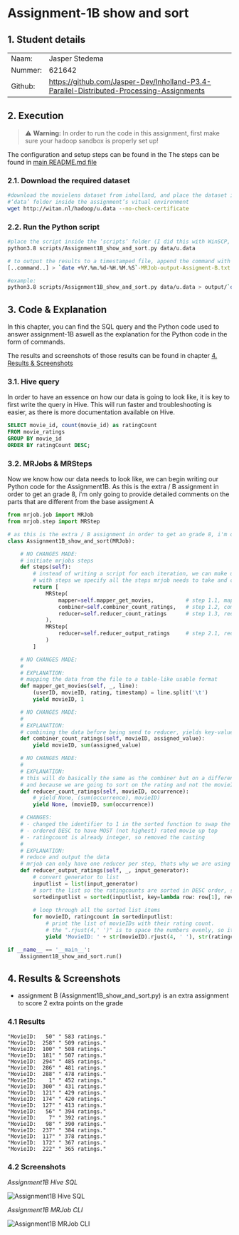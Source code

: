 # **Assignment-1B show and sort**

## <a name="1."></a>**1. Student details**

|        |                                                                                          |
|:-------|:-----------------------------------------------------------------------------------------|
|Naam:   |Jasper Stedema                                                                            |
|Nummer: |621642                                                                                    |
|Github: |<https://github.com/Jasper-Dev/Inholland-P3.4-Parallel-Distributed-Processing-Assignments>|

## <a name="2."></a>**2. Execution**

> :warning: **Warning:** In order to run the code in this assignment, first make sure your hadoop sandbox is properly set up!

The configuration and setup steps can be found in the The steps can be found in [main README.md file](<../Assignment-1#2-prerequisites>)

### <a name="2.1."></a>**2.1. Download the required dataset**

```bash
#download the movielens dataset from inholland, and place the dataset in the 
#‘data’ folder inside the assignment’s vitual environment
wget http://witan.nl/hadoop/u.data --no-check-certificate
```

### <a name="2.2."></a>**2.2. Run the Python script**

```bash
#place the script inside the ‘scripts’ folder (I did this with WinSCP, but you are free to do it your own way) and run the python script
python3.8 scripts/Assignment1B_show_and_sort.py data/u.data

# to output the results to a timestamped file, append the command with the following line:
[..command..] > `date +%Y.%m.%d-%H.%M.%S`-MRJob-output-Assigment-B.txt

#example:
python3.8 scripts/Assignment1B_show_and_sort.py data/u.data > output/`date +%Y.%m.%d-%H.%M.%S`-MRJob-output-Assigment-B.txt
```

## <a name="3."></a>**3. Code & Explanation**

In this chapter, you can find the SQL query and the Python code used to answer assignment-1B aswell as the explanation for the Python code in the form of commands.

The results and screenshots of those results can be found in chapter [4. Results & Screenshots](#4.)

### <a name="3.1."></a>**3.1. Hive query**

In order to have an essence on how our data is going to look like,
it is key to first write the query in Hive. This will run faster and troubleshooting is easier,
as there is more documentation available on Hive.

```sql
SELECT movie_id, count(movie_id) as ratingCount
FROM movie_ratings
GROUP BY movie_id
ORDER BY ratingCount DESC;
```

### <a name="3.2."></a>**3.2. MRJobs & MRSteps**

Now we know how our data needs to look like, we can begin writing our Python code for the Assignment1B.
As this is the extra / B assignment in order to get an grade 8, i'm only going to provide detailed comments on the parts that are different from the base assigment A

```python
from mrjob.job import MRJob
from mrjob.step import MRStep

# as this is the extra / B assignment in order to get an grade 8, i'm only going to provide detailed comments on the parts that are different from the base assigment A
class Assignment1B_show_and_sort(MRJob):
```

```python
    # NO CHANGES MADE:
    # initiate mrjobs steps
    def steps(self):
        # instead of writing a script for each iteration, we can make use of steps.
        # with steps we specify all the steps mrjob needs to take and chain them together
        return [
            MRStep(
                mapper=self.mapper_get_movies,          # step 1.1, map the data
                combiner=self.combiner_count_ratings,   # step 1.2, combine/ mini-reduce the data
                reducer=self.reducer_count_ratings      # step 1.3, reduce the data
            ),
            MRStep( 
                reducer=self.reducer_output_ratings     # step 2.1, reduce to show the workings of multi-step jobs
            ) 
        ]
```

```python
    # NO CHANGES MADE: 
    #
    # EXPLANATION:
    # mapping the data from the file to a table-like usable format
    def mapper_get_movies(self, _, line):
        (userID, movieID, rating, timestamp) = line.split('\t')
        yield movieID, 1
```

```python
    # NO CHANGES MADE: 
    #
    # EXPLANATION:
    # combining the data before being send to reducer, yields key-value-pairs for the summed up assigned_values up of each reccuring movieID and passes it on to the reducer
    def combiner_count_ratings(self, movieID, assigned_value):
        yield movieID, sum(assigned_value)
```

```python
    # NO CHANGES MADE: 
    #
    # EXPLANATION:
    # this will do basically the same as the combiner but on a different level, yields key-value-pairs for the summed up assigned_values up of each reccuring movieID
    # and because we are going to sort on the rating and not the movieID, the key-value-pairs are swapped before passing it on
    def reducer_count_ratings(self, movieID, occurrence):
        # yield None, (sum(occurrence), movieID)
        yield None, (movieID, sum(occurrence))
```

```python
    # CHANGES: 
    # - changed the identifier to 1 in the sorted function to swap the assigned_values and movieID as key-value-pair, as the list needs to be sorted based on ratingcount
    # - ordered DESC to have MOST (not highest) rated movie up top 
    # - ratingcount is already integer, so removed the casting
    #  
    # EXPLANATION:
    # reduce and output the data
    # mrjob can only have one reducer per step, thats why we are using mrstep to create multi-step jobs
    def reducer_output_ratings(self, _, input_generator):
        # convert generator to list
        inputlist = list(input_generator)
        # sort the list so the ratingcounts are sorted in DESC order, so most rated movie is up top
        sortedinputlist = sorted(inputlist, key=lambda row: row[1], reverse=True)
        
        # loop through all the sorted list items
        for movieID, ratingcount in sortedinputlist:
            # print the list of movieIDs with their rating count.
            # the ".rjust(4,' ')" is to space the numbers evenly, so its easier to read.
            yield 'MovieID: ' + str(movieID).rjust(4, ' '), str(ratingcount).rjust(4, ' ') + ' ratings.'
```

```python
if __name__ == '__main__':
    Assignment1B_show_and_sort.run()
```

## <a name="4."></a>**4. Results & Screenshots**

- assignment B (Assignment1B_show_and_sort.py) is an extra assignment to score 2 extra points on the grade

### <a name="4.1."></a>**4.1 Results**

```Text
"MovieID:   50" " 583 ratings."
"MovieID:  258" " 509 ratings."
"MovieID:  100" " 508 ratings."
"MovieID:  181" " 507 ratings."
"MovieID:  294" " 485 ratings."
"MovieID:  286" " 481 ratings."
"MovieID:  288" " 478 ratings."
"MovieID:    1" " 452 ratings."
"MovieID:  300" " 431 ratings."
"MovieID:  121" " 429 ratings."
"MovieID:  174" " 420 ratings."
"MovieID:  127" " 413 ratings."
"MovieID:   56" " 394 ratings."
"MovieID:    7" " 392 ratings."
"MovieID:   98" " 390 ratings."
"MovieID:  237" " 384 ratings."
"MovieID:  117" " 378 ratings."
"MovieID:  172" " 367 ratings."
"MovieID:  222" " 365 ratings."
```

### <a name="4.2."></a>**4.2 Screenshots**

_Assignment1B Hive SQL_

![Assignment1B Hive SQL](Screenshots/Assignment1B_HIVE.png "Assignment1B Hive SQL")

_Assignment1B MRJob CLI_

![Assignment1B MRJob CLI](Screenshots/Assignment1B_MRJOB_CLI.png "Assignment1B MRJob CLI")
